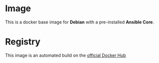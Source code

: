 # Image

This is a docker base image for  __Debian__ with a pre-installed __Ansible Core__.

# Registry

This image is an automated build on the [official Docker Hub](https://registry.hub.docker.com/u/confirm/debian/)
